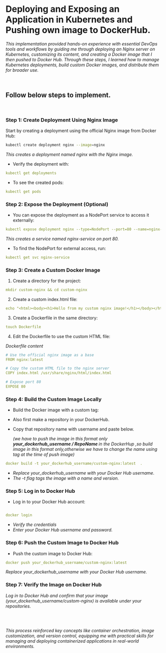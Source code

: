 # Deploying and Exposing an Application in Kubernetes and Pushing own image to DockerHub.

*This implementation provided hands-on experience with essential DevOps tools and workflows by guiding me through deploying an Nginx server on Kubernetes, customizing its content, and creating a Docker image that I then pushed to Docker Hub. Through these steps, I learned how to manage Kubernetes deployments, build custom Docker images, and distribute them for broader use.*

<br>


## Follow below steps to implement.
<br>

### Step 1: Create Deployment Using Nginx Image

Start by creating a deployment using the official Nginx image from Docker Hub:

```bash
kubectl create deployment nginx --image=nginx
```

*This creates a deployment named nginx with the Nginx image.*


- Verify the deployment with:

```yml
kubectl get deployments
```

- To see the created pods:

```yml
kubectl get pods
```



### Step 2: Expose the Deployment (Optional)
- You can expose the deployment as a NodePort service to access it externally:

```yml
kubectl expose deployment nginx --type=NodePort --port=80 --name=nginx-service
```

*This creates a service named nginx-service on port 80.*

- To find the NodePort for external access, run:


```yml
kubectl get svc nginx-service

```


### Step 3: Create a Custom Docker Image
1. Create a directory for the project:

```yml
mkdir custom-nginx && cd custom-nginx
```
2. Create a custom index.html file:

```yml
echo "<html><body><h1>Hello from my custom nginx image!</h1></body></html>" > index.html
```
3. Create a Dockerfile in the same directory:

```yml
touch Dockerfile
```
4. Edit the Dockerfile to use the custom HTML file:

*Dockerfile content*

```yml
# Use the official nginx image as a base
FROM nginx:latest

# Copy the custom HTML file to the nginx server
COPY index.html /usr/share/nginx/html/index.html

# Expose port 80
EXPOSE 80

```




### Step 4: Build the Custom Image Locally
- Build the Docker image with a custom tag:
- Also first make a repository in your DockerHub.
- Copy that repository name with username and paste below.
  
  *(we have to push the image in this format only  <b>your_dockerhub_username / RepoName </b> in the DockerHup ,so build image in this format only,otherwise we have to change the name using tag at the time of push image)*

```yml
docker build -t your_dockerhub_username/custom-nginx:latest  .
```
  - *Replace your_dockerhub_username with your Docker Hub username.*
  - *The -t flag tags the image with a name and version.*
    
### Step 5: Log in to Docker Hub
- Log in to your Docker Hub account:

```yml

docker login

```
- *Verify the credentials*
- *Enter your Docker Hub username and password.*


### Step 6: Push the Custom Image to Docker Hub
- Push the custom image to Docker Hub:

```yml
docker push your_dockerhub_username/custom-nginx:latest

```

*Replace your_dockerhub_username with your Docker Hub username.*

### Step 7: Verify the Image on Docker Hub

*Log in to Docker Hub and confirm that your image (your_dockerhub_username/custom-nginx) is available under your repositories.*






<br>
<br>

*This process reinforced key concepts like container orchestration, image customization, and version control, equipping me with practical skills for managing and deploying containerized applications in real-world environments.*




